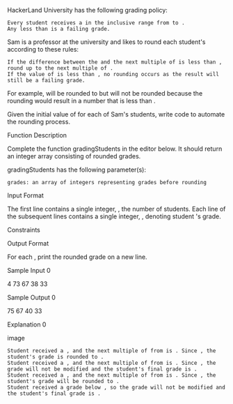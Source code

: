 HackerLand University has the following grading policy:

    Every student receives a in the inclusive range from to .
    Any less than is a failing grade.

Sam is a professor at the university and likes to round each student's according to these rules:

    If the difference between the and the next multiple of is less than , round up to the next multiple of .
    If the value of is less than , no rounding occurs as the result will still be a failing grade.

For example, will be rounded to but will not be rounded because the rounding would result in a number that is less than .

Given the initial value of for each of Sam's students, write code to automate the rounding process.

Function Description

Complete the function gradingStudents in the editor below. It should return an integer array consisting of rounded grades.

gradingStudents has the following parameter(s):

    grades: an array of integers representing grades before rounding

Input Format

The first line contains a single integer, , the number of students.
Each line of the subsequent lines contains a single integer, , denoting student 's grade.

Constraints

Output Format

For each , print the rounded grade on a new line.

Sample Input 0

4
73
67
38
33

Sample Output 0

75
67
40
33

Explanation 0

image

    Student received a , and the next multiple of from is . Since , the student's grade is rounded to .
    Student received a , and the next multiple of from is . Since , the grade will not be modified and the student's final grade is .
    Student received a , and the next multiple of from is . Since , the student's grade will be rounded to .
    Student received a grade below , so the grade will not be modified and the student's final grade is .

